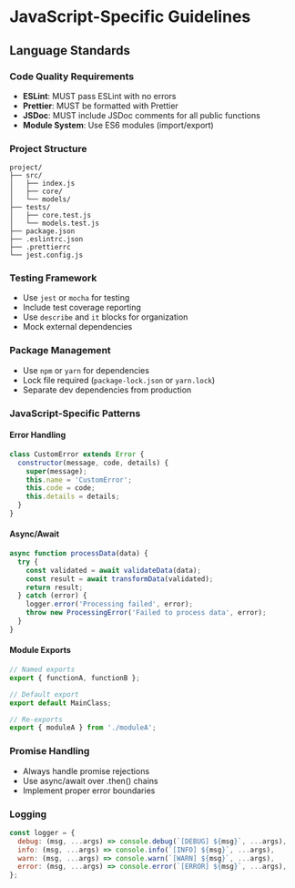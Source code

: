 # JavaScript-Specific Guidelines

## Language Standards

### Code Quality Requirements
- **ESLint**: MUST pass ESLint with no errors
- **Prettier**: MUST be formatted with Prettier
- **JSDoc**: MUST include JSDoc comments for all public functions
- **Module System**: Use ES6 modules (import/export)

### Project Structure
```
project/
├── src/
│   ├── index.js
│   ├── core/
│   └── models/
├── tests/
│   ├── core.test.js
│   └── models.test.js
├── package.json
├── .eslintrc.json
├── .prettierrc
└── jest.config.js
```

### Testing Framework
- Use `jest` or `mocha` for testing
- Include test coverage reporting
- Use `describe` and `it` blocks for organization
- Mock external dependencies

### Package Management
- Use `npm` or `yarn` for dependencies
- Lock file required (`package-lock.json` or `yarn.lock`)
- Separate dev dependencies from production

### JavaScript-Specific Patterns

#### Error Handling
```javascript
class CustomError extends Error {
  constructor(message, code, details) {
    super(message);
    this.name = 'CustomError';
    this.code = code;
    this.details = details;
  }
}
```

#### Async/Await
```javascript
async function processData(data) {
  try {
    const validated = await validateData(data);
    const result = await transformData(validated);
    return result;
  } catch (error) {
    logger.error('Processing failed', error);
    throw new ProcessingError('Failed to process data', error);
  }
}
```

#### Module Exports
```javascript
// Named exports
export { functionA, functionB };

// Default export
export default MainClass;

// Re-exports
export { moduleA } from './moduleA';
```

### Promise Handling
- Always handle promise rejections
- Use async/await over .then() chains
- Implement proper error boundaries

### Logging
```javascript
const logger = {
  debug: (msg, ...args) => console.debug(`[DEBUG] ${msg}`, ...args),
  info: (msg, ...args) => console.info(`[INFO] ${msg}`, ...args),
  warn: (msg, ...args) => console.warn(`[WARN] ${msg}`, ...args),
  error: (msg, ...args) => console.error(`[ERROR] ${msg}`, ...args),
};
```